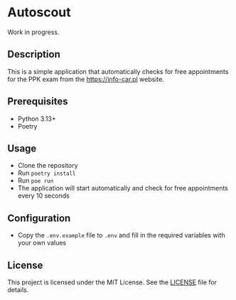 # Autoscout

Work in progress.

## Description

This is a simple application that automatically checks for free appointments for the PPK exam from the https://info-car.pl website.

## Prerequisites

- Python 3.13+
- Poetry

## Usage

- Clone the repository
- Run `poetry install`
- Run `poe run`
- The application will start automatically and check for free appointments every 10 seconds

## Configuration

- Copy the `.env.example` file to `.env` and fill in the required variables with your own values

## License

This project is licensed under the MIT License. See the [LICENSE](LICENSE.md) file for details.
